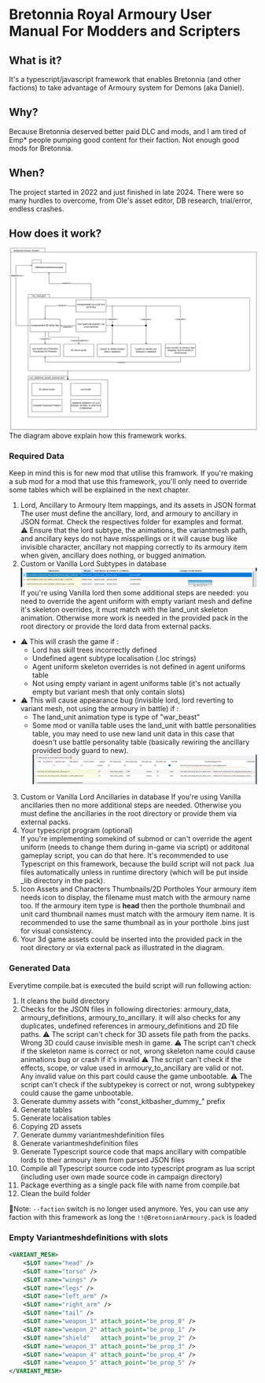 # Bretonnia Royal Armoury User Manual For Modders and Scripters

## What is it?
It's a typescript/javascript framework that enables Bretonnia (and other factions) to take advantage of Armoury system for Demons (aka Daniel). 

## Why?
Because Bretonnia deserved better paid DLC and mods, and I am tired of Emp* people pumping good content for their faction. Not enough good mods for Bretonnia. 

## When?
The project started in 2022 and just finished in late 2024. There were so many hurdles to overcome, from Ole's asset editor, DB research, trial/error, endless crashes.

## How does it work?
![Dependency Diagram](img/package.png)
The diagram above explain how this framework works.
### Required Data
Keep in mind this is for new mod that utilise this framwork. If you're making a sub mod for a mod that use this framework, you'll only need to override some tables which will be explained in the next chapter.
1. Lord, Ancillary to Armoury Item mappings, and its assets in JSON format  
The user must define the ancillary, lord, and armoury to ancillary in JSON format. Check the respectives folder for examples and format.  
⚠️ Ensure that the lord subtype, the animations, the variantmesh path, and ancillary keys do not have misspellings or it will cause bug like invisible character, ancillary not mapping correctly to its armoury item when given, ancillary does nothing, or bugged animation.
2. Custom or Vanilla Lord Subtypes in database  
![Agent uniforms table](img/agent-uniforms-table.png)
If you're using Vanilla lord then some additional steps are needed: you need to override the agent uniform with empty variant mesh and define it's skeleton overrides, it must match with the land_unit skeleton animation. Otherwise more work is needed in the provided pack in the root directory or provide the lord data from external packs. 
- ⚠️ This will crash the game if :
    - Lord has skill trees incorrectly defined
    - Undefined agent subtype localisation (.loc strings)
    - Agent uniform skeleton overrides is not defined in agent uniforms table
    - Not using empty variant  in agent uniforms table (it's not actually empty but variant mesh that only contain slots)
- ⚠️ This will cause appearance bug (invisible lord, lord reverting to variant mesh, not using the armoury in battle) if :
    - The land_unit animation type is type of "war_beast"
    - Some mod or vanilla table uses the land_unit with battle personalities table, you may need to use new land unit data in this case that doesn't use battle personality table (basically rewiring the ancillary provided body guard to new). ![Diable battle personality](img/disable-battle-personality.png)
3. Custom or Vanilla Lord Ancillaries in database
If you're using Vanilla ancillaries then no more additional steps are needed. Otherwise you must define the ancillaries in the root directory or provide them via external packs.
4. Your typescript program (optional)  
If you're implementing somekind of submod or can't override the agent uniform (needs to change them during in-game via script) or additonal gameplay script, you can do that here. It's recommended to use Typescript on this framework, because the build script will not pack .lua files automatically unless in runtime directory (which will be put inside _lib directory in the pack). 
5. Icon Assets and Characters Thumbnails/2D Portholes
Your armoury item needs icon to display, the filename must match with the armoury name too. If the armoury item type is **head** then the porthole thumbnail and unit card thumbnail names must match with the armoury item name. It is recommended to use the same thumbnail as in your porthole .bins just for visual consistency. 
6. Your 3d game assets could be inserted into the provided pack in the root directory or via external pack as illustrated in the diagram. 

### Generated Data
Everytime compile.bat is executed the build script will run following action:
1. It cleans the build directory
2. Checks for the JSON files in following directories: armoury_data, armoury_definitions, armoury_to_ancillary. 
it will also checks for any duplicates, undefined references in armoury_definitions and 2D file paths. 
⚠️ The script can't check for 3D assets file path from the packs. Wrong 3D could cause invisible mesh in game.
⚠️ The script can't check if the skeleton name is correct or not, wrong skeleton name could cause animations bug or crash if it's invalid
⚠️ The script can't check if the effects, scope, or value used in armoury_to_ancillary are valid or not. Any invalid value on this part could cause the game unbootable.
⚠️ The script can't check if the subtypekey is correct or not, wrong subtypekey could cause the game unbootable.
3. Generate dummy assets with "const_kitbasher_dummy_" prefix
4. Generate tables
5. Generate localisation tables
6. Copying 2D assets
7. Generate dummy variantmeshdefinition files
8. Generate variantmeshdefinition files
9. Generate  Typescript source code that maps ancillary with compatible lords to their armoury item from parsed JSON files
10. Compile all Typescript source code into typescript program as lua script (including user own made source code in campaign directory)
11. Package everthing as a single pack file with name from compile.bat
12. Clean the build folder

📝Note: `--faction` switch is no longer used anymore. Yes, you can use any faction with this framework as long the `!!@BretonnianArmoury.pack` is loaded

### Empty Variantmeshdefinitions with slots
```xml
<VARIANT_MESH>
    <SLOT name="head" />
	<SLOT name="torso" />
	<SLOT name="wings" />
	<SLOT name="legs" />
	<SLOT name="left_arm" />
	<SLOT name="right_arm" />
	<SLOT name="tail" />
	<SLOT name="weapon_1" attach_point="be_prop_0" />
	<SLOT name="weapon_2" attach_point="be_prop_1" />
	<SLOT name="shield"   attach_point="be_prop_2" />
	<SLOT name="weapon_3" attach_point="be_prop_3" />
	<SLOT name="weapon_4" attach_point="be_prop_4" />
	<SLOT name="weapon_5" attach_point="be_prop_5" />
</VARIANT_MESH>
```